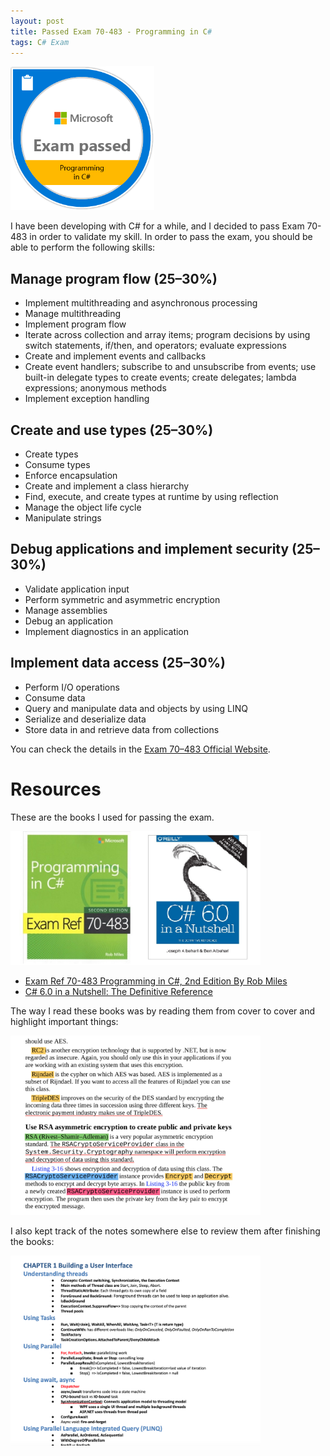 ```yaml
---
layout: post
title: Passed Exam 70-483 - Programming in C#
tags: C# Exam
---
```


<a href="https://www.youracclaim.com/badges/4f0b2269-04b6-4d81-8b37-e25f7956dc4f"><img class="center-image" src="/public/img/csharp_badge.png" alt="CSharp notes" width="230"></a>

I have been developing with C# for a while, and I decided to pass Exam 70-483 in order to validate my skill. In order to pass the exam, you should be able to perform the following skills:

## Manage program flow (25–30%)

- Implement multithreading and asynchronous processing
- Manage multithreading
- Implement program flow
- Iterate across collection and array items; program decisions by using switch statements, if/then, and operators; evaluate expressions
- Create and implement events and callbacks
- Create event handlers; subscribe to and unsubscribe from events; use built-in delegate types to create events; create delegates; lambda expressions; anonymous methods
- Implement exception handling

## Create and use types (25–30%)

- Create types
- Consume types
- Enforce encapsulation
- Create and implement a class hierarchy
- Find, execute, and create types at runtime by using reflection
- Manage the object life cycle
- Manipulate strings

## Debug applications and implement security (25–30%)

- Validate application input
- Perform symmetric and asymmetric encryption
- Manage assemblies
- Debug an application
- Implement diagnostics in an application

## Implement data access (25–30%)

- Perform I/O operations
- Consume data
- Query and manipulate data and objects by using LINQ
- Serialize and deserialize data
- Store data in and retrieve data from collections

You can check the details in the [Exam 70–483 Official Website](https://www.microsoft.com/en-us/learning/exam-70-483.aspx).

# Resources

These are the books I used for passing the exam.

<img class="center-image" src="/public/img/books.jpg" alt="CSharp notes" width="400">

- [Exam Ref 70-483 Programming in C#, 2nd Edition By Rob Miles](https://www.amazon.com/Exam-Ref-70-483-Programming-Miles/dp/1509306986)
- [C# 6.0 in a Nutshell: The Definitive Reference](https://www.amazon.com/C-6-0-Nutshell-Definitive-Reference/dp/1491927062/ref=sr_1_4?crid=218XJSHWO1SYD&keywords=c+in+a+nutshell&qid=1560670921&s=books&sprefix=C%23+in+a+%2Cstripbooks-intl-ship%2C380&sr=1-4)

The way I read these books was by reading them from cover to cover and highlight important things:

<img class="center-image" src="/public/img/csharp_notes.png" alt="CSharp notes" width="400">

I also kept track of the notes somewhere else to review them after finishing the books:

<img class="center-image" src="/public/img/csharp_notes_doc.png" alt="CSharp notes" width="400">
